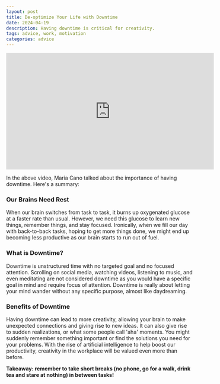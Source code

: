 ```yaml
---
layout: post
title: De-optimize Your Life with Downtime
date: 2024-04-19
description: Having downtime is critical for creativity.
tags: advice, work, motivation
categories: advice
---
```


<iframe width="560" height="315" src="https://www.youtube.com/embed/cqdm9z3oF0c?si=IRpkhJb8T2ayQfbw" title="YouTube video player" frameborder="0" allow="accelerometer; autoplay; clipboard-write; encrypted-media; gyroscope; picture-in-picture; web-share" referrerpolicy="strict-origin-when-cross-origin" allowfullscreen></iframe>

In the above video, Maria Cano talked about the importance of having downtime. Here's a summary:

### Our Brains Need Rest
When our brain switches from task to task, it burns up oxygenated glucose at a faster rate than usual. However, we need this glucose to learn new things, remember things, and stay focused. Ironically, when we fill our day with back-to-back tasks, hoping to get more things done, we might end up becoming less productive as our brain starts to run out of fuel.

### What is Downtime?
Downtime is unstructured time with no targeted goal and no focused attention. Scrolling on social media, watching videos, listening to music, and even meditating are not considered downtime as you would have a specific goal in mind and require focus of attention. Downtime is really about letting your mind wander without any specific purpose, almost like daydreaming.

### Benefits of Downtime
Having downtime can lead to more creativity, allowing your brain to make unexpected connections and giving rise to new ideas. It can also give rise to sudden realizations, or what some people call 'aha' moments. You might suddenly remember something important or find the solutions you need for your problems. With the rise of artificial intelligence to help boost our productivity, creativity in the workplace will be valued even more than before.

**Takeaway: remember to take short breaks (no phone, go for a walk, drink tea and stare at nothing) in between tasks!**